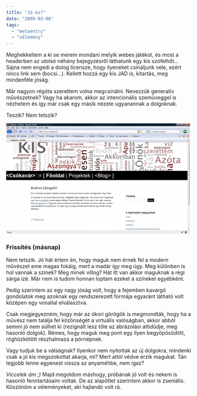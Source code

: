```yaml
---
title: "Jó ez?"
date: "2009-03-08"
tags: 
  - "metaentry"
  - "vélemény"
---
```


Meghekkeltem a ki se merem mondani melyik webes játékot, és most a headerben az utolsó néhány bejegyzésről láthatunk egy kis szófelhőt... Sajna nem engedi a dolog licensze, hogy ilyeneket csináljunk vele, ezért nincs link sem (bocsi...). Kellett hozzá egy kis JAD is, kitartás, meg mindenféle jóság.

Már nagyon régóta szerettem volna megcsinálni. Nevezzük generatív művészetnek? Vagy ha akarom, akkor az intencionális szemüveggel is nézhetem és így már csak egy másik nézete ugyanannak a dolgoknak.

Teszik? Nem tetszik?

![faja](images/faja-500x300.png)

### Frissítés (másnap)

Nem tetszik. Jó hát értem én, hogy maguk nem érnek fel a modern művészet eme magas fokáig, mert a madár így meg úgy. Meg különben is hol vannak a színek? Meg minek villog? Hát itt van akkor maguknak a régi sárga izé. Már nem is tudom honnan loptam ezeket a színeket egyébként.

Pedig szerintem az egy nagy jóság volt, hogy a fejemben kavargó gondolatok meg azoknak egy rendszerezett formája egyaránt látható volt középen egy vonallal elválasztva.

Csak megjegyezném, hogy már az ókori görögök is megmondták, hogy ha a művész nem találja fel közönségét a virtuális valóságban, akkor abból semmi jó nem sülhet ki (rezignált lesz tőle az ábrázolási attidűdje, meg hasonló dolgok). Rémes, hogy maguk meg pont egy ilyen begyöpösödött, röghözkötött részhalmaza a pórnépnek.

Vagy tudjuk be a válságnak? Ilyenkor nem nyitottak az új dolgokra, mindenki csak a jó kis megszokottat akarja, mi? Mert attól védve érzik magukat. Tán legjobb lenne egyenest vissza az anyaméhbe, nem igaz?

_Viccelek ám ;)_ Majd megoldom máshogy, próbának jó volt és nekem is hasonló fenntartásaim voltak. De az alapötlet szerintem akkor is zseniális. Köszönöm a véleményeket, aki hajlandó volt rá.
